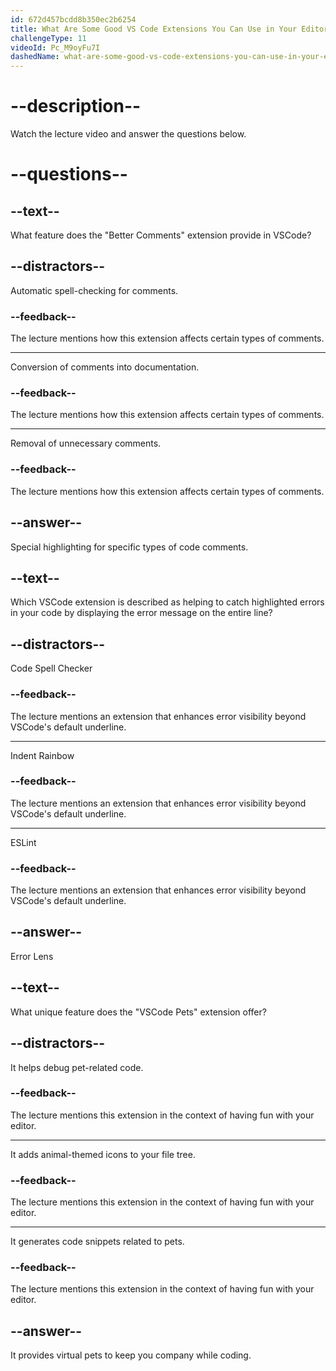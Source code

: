 ```yaml
---
id: 672d457bcdd8b350ec2b6254
title: What Are Some Good VS Code Extensions You Can Use in Your Editor?
challengeType: 11
videoId: Pc_M9oyFu7I
dashedName: what-are-some-good-vs-code-extensions-you-can-use-in-your-editor
---
```


# --description--

Watch the lecture video and answer the questions below.

# --questions--

## --text--

What feature does the "Better Comments" extension provide in VSCode?

## --distractors--

Automatic spell-checking for comments.

### --feedback--

The lecture mentions how this extension affects certain types of comments.

---

Conversion of comments into documentation.

### --feedback--

The lecture mentions how this extension affects certain types of comments.

---

Removal of unnecessary comments.

### --feedback--

The lecture mentions how this extension affects certain types of comments.

## --answer--

Special highlighting for specific types of code comments.

## --text--

Which VSCode extension is described as helping to catch highlighted errors in your code by displaying the error message on the entire line?

## --distractors--

Code Spell Checker

### --feedback--

The lecture mentions an extension that enhances error visibility beyond VSCode's default underline.

---

Indent Rainbow

### --feedback--

The lecture mentions an extension that enhances error visibility beyond VSCode's default underline.

---

ESLint

### --feedback--

The lecture mentions an extension that enhances error visibility beyond VSCode's default underline.

## --answer--

Error Lens

## --text--

What unique feature does the "VSCode Pets" extension offer?

## --distractors--

It helps debug pet-related code.

### --feedback--

The lecture mentions this extension in the context of having fun with your editor.

---

It adds animal-themed icons to your file tree.

### --feedback--

The lecture mentions this extension in the context of having fun with your editor.

---

It generates code snippets related to pets.

### --feedback--

The lecture mentions this extension in the context of having fun with your editor.

## --answer--

It provides virtual pets to keep you company while coding.

